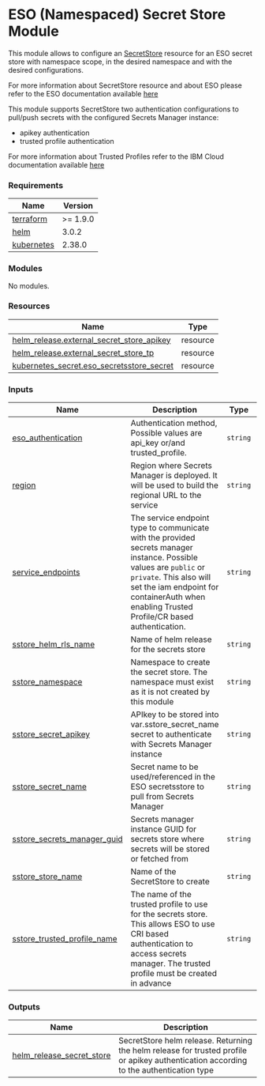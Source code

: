 # ESO (Namespaced) Secret Store Module

This module allows to configure an [SecretStore](https://external-secrets.io/latest/api/secretstore/) resource for an ESO secret store with namespace scope, in the desired namespace and with the desired configurations.

For more information about SecretStore resource and about ESO please refer to the ESO documentation available [here](https://external-secrets.io/v0.8.3/guides/introduction/)

This module supports SecretStore two authentication configurations to pull/push secrets with the configured Secrets Manager instance:
- apikey authentication
- trusted profile authentication

For more information about Trusted Profiles refer to the IBM Cloud documentation available [here](https://cloud.ibm.com/docs/account?topic=account-create-trusted-profile&interface=ui)

<!-- BEGINNING OF PRE-COMMIT-TERRAFORM DOCS HOOK -->
### Requirements

| Name | Version |
|------|---------|
| <a name="requirement_terraform"></a> [terraform](#requirement\_terraform) | >= 1.9.0 |
| <a name="requirement_helm"></a> [helm](#requirement\_helm) | 3.0.2 |
| <a name="requirement_kubernetes"></a> [kubernetes](#requirement\_kubernetes) | 2.38.0 |

### Modules

No modules.

### Resources

| Name | Type |
|------|------|
| [helm_release.external_secret_store_apikey](https://registry.terraform.io/providers/hashicorp/helm/3.0.2/docs/resources/release) | resource |
| [helm_release.external_secret_store_tp](https://registry.terraform.io/providers/hashicorp/helm/3.0.2/docs/resources/release) | resource |
| [kubernetes_secret.eso_secretsstore_secret](https://registry.terraform.io/providers/hashicorp/kubernetes/2.38.0/docs/resources/secret) | resource |

### Inputs

| Name | Description | Type | Default | Required |
|------|-------------|------|---------|:--------:|
| <a name="input_eso_authentication"></a> [eso\_authentication](#input\_eso\_authentication) | Authentication method, Possible values are api\_key or/and trusted\_profile. | `string` | `"trusted_profile"` | no |
| <a name="input_region"></a> [region](#input\_region) | Region where Secrets Manager is deployed. It will be used to build the regional URL to the service | `string` | n/a | yes |
| <a name="input_service_endpoints"></a> [service\_endpoints](#input\_service\_endpoints) | The service endpoint type to communicate with the provided secrets manager instance. Possible values are `public` or `private`. This also will set the iam endpoint for containerAuth when enabling Trusted Profile/CR based authentication. | `string` | `"public"` | no |
| <a name="input_sstore_helm_rls_name"></a> [sstore\_helm\_rls\_name](#input\_sstore\_helm\_rls\_name) | Name of helm release for the secrets store | `string` | `"external-secret-store"` | no |
| <a name="input_sstore_namespace"></a> [sstore\_namespace](#input\_sstore\_namespace) | Namespace to create the secret store. The namespace must exist as it is not created by this module | `string` | n/a | yes |
| <a name="input_sstore_secret_apikey"></a> [sstore\_secret\_apikey](#input\_sstore\_secret\_apikey) | APIkey to be stored into var.sstore\_secret\_name secret to authenticate with Secrets Manager instance | `string` | `null` | no |
| <a name="input_sstore_secret_name"></a> [sstore\_secret\_name](#input\_sstore\_secret\_name) | Secret name to be used/referenced in the ESO secretsstore to pull from Secrets Manager | `string` | `"ibm-secret"` | no |
| <a name="input_sstore_secrets_manager_guid"></a> [sstore\_secrets\_manager\_guid](#input\_sstore\_secrets\_manager\_guid) | Secrets manager instance GUID for secrets store where secrets will be stored or fetched from | `string` | n/a | yes |
| <a name="input_sstore_store_name"></a> [sstore\_store\_name](#input\_sstore\_store\_name) | Name of the SecretStore to create | `string` | n/a | yes |
| <a name="input_sstore_trusted_profile_name"></a> [sstore\_trusted\_profile\_name](#input\_sstore\_trusted\_profile\_name) | The name of the trusted profile to use for the secrets store. This allows ESO to use CRI based authentication to access secrets manager. The trusted profile must be created in advance | `string` | `null` | no |

### Outputs

| Name | Description |
|------|-------------|
| <a name="output_helm_release_secret_store"></a> [helm\_release\_secret\_store](#output\_helm\_release\_secret\_store) | SecretStore helm release. Returning the helm release for trusted profile or apikey authentication according to the authentication type |
<!-- END OF PRE-COMMIT-TERRAFORM DOCS HOOK -->

